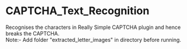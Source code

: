 # CAPTCHA_Text_Recognition
Recognises the characters in Really Simple CAPTCHA plugin and hence breaks the CAPTCHA.<br/>
Note:- Add folder "extracted_letter_images" in directory before running.

